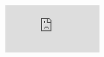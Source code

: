 <iframe src="https://tryhackme.com/api/v2/badges/public-profile?userPublicId=5072404" style='border:none;'></iframe>


